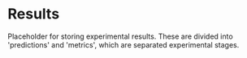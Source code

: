 # Results

Placeholder for storing experimental results. These are divided into 'predictions' and 'metrics', which are separated experimental stages.